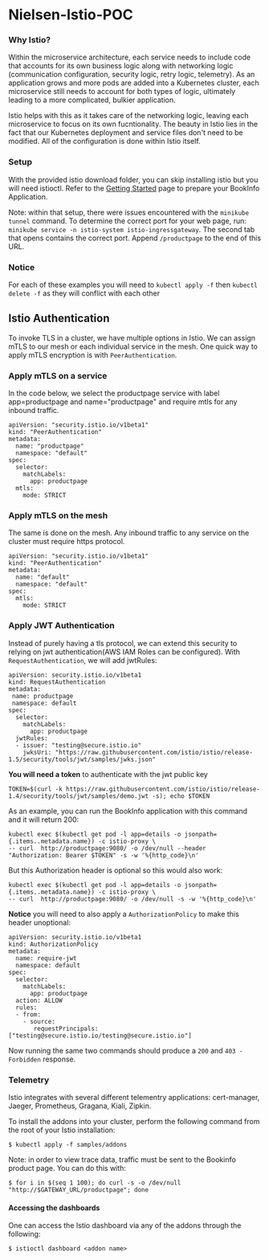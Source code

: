 # Nielsen-Istio-POC 

### Why Istio? 
Within the microservice architecture, each service needs to include code that accounts for its own business logic along with networking logic (communication configuration, security logic, retry logic, telemetry). As an application grows and more pods are added into a Kubernetes cluster, each microservice still needs to account for both types of logic, ultimately leading to a more complicated, bulkier application. 

Istio helps with this as it takes care of the networking logic, leaving each microservice to focus on its own fucntionality. The beauty in Istio lies in the fact that our Kubernetes deployment and service files don't need to be modified. All of the configuration is done within Istio itself.

### Setup
With the provided istio download folder, you can skip installing istio but you will need istioctl. 
Refer to the [Getting Started](https://istio.io/latest/docs/setup/getting-started/) page to prepare your BookInfo Application.

Note: within that setup, there were issues encountered with the ```minikube tunnel``` command. To determine the correct port for your web page, run:
```minikube service -n istio-system istio-ingressgateway```.
The second tab that opens contains the correct port. Append ```/productpage``` to the end of this URL.

### Notice
For each of these examples you will need to ```kubectl apply -f``` then ```kubectl delete -f``` as they will conflict with each other

## Istio Authentication

To invoke TLS in a cluster, we have multiple options in Istio. We can assign mTLS
to our mesh or each individual service in the mesh. One quick way to apply
mTLS encryption is with ```PeerAuthentication```.

### Apply mTLS on a service
In the code below, we select the productpage service with label app=productpage and name="productpage" and
require mtls for any inbound traffic.
```
apiVersion: "security.istio.io/v1beta1"
kind: "PeerAuthentication"
metadata:
  name: "productpage"
  namespace: "default"
spec:
  selector:
    matchLabels:
      app: productpage
  mtls:
    mode: STRICT
```

### Apply mTLS on the mesh
The same is done on the mesh. Any inbound traffic to any service on the cluster
must require https protocol.
```
apiVersion: "security.istio.io/v1beta1"
kind: "PeerAuthentication"
metadata:
  name: "default"
  namespace: "default"
spec:
  mtls:
    mode: STRICT
```

### Apply JWT Authentication
Instead of purely having a tls protocol, we can extend this security to relying
on jwt authentication(AWS IAM Roles can be configured). With ```RequestAuthentication```, we will add jwtRules:
```
apiVersion: security.istio.io/v1beta1
kind: RequestAuthentication
metadata:
 name: productpage
 namespace: default
spec:
  selector:
    matchLabels:
      app: productpage
  jwtRules:
  - issuer: "testing@secure.istio.io"
    jwksUri: "https://raw.githubusercontent.com/istio/istio/release-1.5/security/tools/jwt/samples/jwks.json"
```
**You will need a token** to authenticate with the jwt public key
```
TOKEN=$(curl -k https://raw.githubusercontent.com/istio/istio/release-1.4/security/tools/jwt/samples/demo.jwt -s); echo $TOKEN
```
As an example, you can run the BookInfo application with this command and it will return 200:
```
kubectl exec $(kubectl get pod -l app=details -o jsonpath={.items..metadata.name}) -c istio-proxy \
-- curl  http://productpage:9080/ -o /dev/null --header "Authorization: Bearer $TOKEN" -s -w '%{http_code}\n'
```

But this Authorization header is optional so this would also work:
```
kubectl exec $(kubectl get pod -l app=details -o jsonpath={.items..metadata.name}) -c istio-proxy \
-- curl  http://productpage:9080/ -o /dev/null -s -w '%{http_code}\n'
```
**Notice** you will need to also apply a ```AuthorizationPolicy``` to make this header unoptional:
```
apiVersion: security.istio.io/v1beta1
kind: AuthorizationPolicy
metadata:
  name: require-jwt
  namespace: default
spec:
  selector:
    matchLabels:
      app: productpage
  action: ALLOW
  rules:
  - from:
    - source:
       requestPrincipals: ["testing@secure.istio.io/testing@secure.istio.io"]
```
Now running the same two commands should produce a ```200``` and ```403 - Forbidden```
response.

### Telemetry
Istio integrates with several different telementry applications: cert-manager, Jaeger, Prometheus, Gragana, Kiali, Zipkin.

To install the addons into your cluster, perform the following command from the root of your Istio installation:
```
$ kubectl apply -f samples/addons
```

Note: in order to view trace data, traffic must be sent to the Bookinfo product page. You can do this with:
```
$ for i in $(seq 1 100); do curl -s -o /dev/null "http://$GATEWAY_URL/productpage"; done
```

#### Accessing the dashboards
One can access the Istio dashboard via any of the addons through the following:
```
$ istioctl dashboard <addon name>
```

